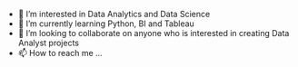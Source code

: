 - 👀 I’m interested in Data Analytics and Data Science
- 🌱 I’m currently learning Python, BI and Tableau
- 💞️ I’m looking to collaborate on anyone who is interested in creating Data Analyst projects
- 📫 How to reach me ...

<!---
SteelWarrior123/SteelWarrior123 is a ✨ special ✨ repository because its `README.md` (this file) appears on your GitHub profile.
You can click the Preview link to take a look at your changes.
--->
